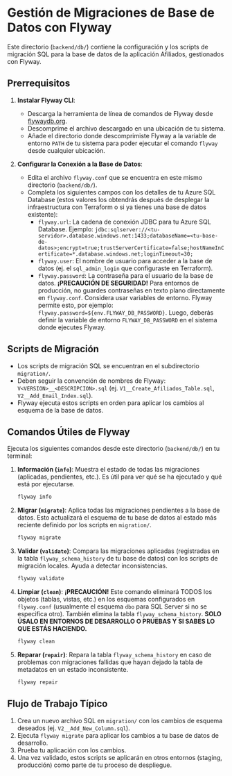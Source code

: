 # Gestión de Migraciones de Base de Datos con Flyway

Este directorio (`backend/db/`) contiene la configuración y los scripts de migración SQL para la base de datos de la aplicación Afiliados, gestionados con Flyway.

## Prerrequisitos

1.  **Instalar Flyway CLI**: 
    *   Descarga la herramienta de línea de comandos de Flyway desde [flywaydb.org](https://flywaydb.org/documentation/usage/commandline#download-and-installation).
    *   Descomprime el archivo descargado en una ubicación de tu sistema.
    *   Añade el directorio donde descomprimiste Flyway a la variable de entorno `PATH` de tu sistema para poder ejecutar el comando `flyway` desde cualquier ubicación.

2.  **Configurar la Conexión a la Base de Datos**:
    *   Edita el archivo `flyway.conf` que se encuentra en este mismo directorio (`backend/db/`).
    *   Completa los siguientes campos con los detalles de tu Azure SQL Database (estos valores los obtendrás después de desplegar la infraestructura con Terraform o si ya tienes una base de datos existente):
        *   `flyway.url`: La cadena de conexión JDBC para tu Azure SQL Database. Ejemplo:
            `jdbc:sqlserver://<tu-servidor>.database.windows.net:1433;databaseName=<tu-base-de-datos>;encrypt=true;trustServerCertificate=false;hostNameInCertificate=*.database.windows.net;loginTimeout=30;`
        *   `flyway.user`: El nombre de usuario para acceder a la base de datos (ej. el `sql_admin_login` que configuraste en Terraform).
        *   `flyway.password`: La contraseña para el usuario de la base de datos.
            **¡PRECAUCIÓN DE SEGURIDAD!** Para entornos de producción, no guardes contraseñas en texto plano directamente en `flyway.conf`. Considera usar variables de entorno. Flyway permite esto, por ejemplo: `flyway.password=${env.FLYWAY_DB_PASSWORD}`. Luego, deberás definir la variable de entorno `FLYWAY_DB_PASSWORD` en el sistema donde ejecutes Flyway.

## Scripts de Migración

*   Los scripts de migración SQL se encuentran en el subdirectorio `migration/`.
*   Deben seguir la convención de nombres de Flyway: `V<VERSION>__<DESCRIPCION>.sql` (ej. `V1__Create_Afiliados_Table.sql`, `V2__Add_Email_Index.sql`).
*   Flyway ejecuta estos scripts en orden para aplicar los cambios al esquema de la base de datos.

## Comandos Útiles de Flyway

Ejecuta los siguientes comandos desde este directorio (`backend/db/`) en tu terminal:

1.  **Información (`info`)**:
    Muestra el estado de todas las migraciones (aplicadas, pendientes, etc.). Es útil para ver qué se ha ejecutado y qué está por ejecutarse.
    ```powershell
    flyway info
    ```

2.  **Migrar (`migrate`)**:
    Aplica todas las migraciones pendientes a la base de datos. Esto actualizará el esquema de tu base de datos al estado más reciente definido por los scripts en `migration/`.
    ```powershell
    flyway migrate
    ```

3.  **Validar (`validate`)**:
    Compara las migraciones aplicadas (registradas en la tabla `flyway_schema_history` de tu base de datos) con los scripts de migración locales. Ayuda a detectar inconsistencias.
    ```powershell
    flyway validate
    ```

4.  **Limpiar (`clean`)**:
    **¡PRECAUCIÓN!** Este comando eliminará TODOS los objetos (tablas, vistas, etc.) en los esquemas configurados en `flyway.conf` (usualmente el esquema `dbo` para SQL Server si no se especifica otro). También elimina la tabla `flyway_schema_history`. **SOLO ÚSALO EN ENTORNOS DE DESARROLLO O PRUEBAS Y SI SABES LO QUE ESTÁS HACIENDO.**
    ```powershell
    flyway clean
    ```

5.  **Reparar (`repair`)**:
    Repara la tabla `flyway_schema_history` en caso de problemas con migraciones fallidas que hayan dejado la tabla de metadatos en un estado inconsistente.
    ```powershell
    flyway repair
    ```

## Flujo de Trabajo Típico

1.  Crea un nuevo archivo SQL en `migration/` con los cambios de esquema deseados (ej. `V2__Add_New_Column.sql`).
2.  Ejecuta `flyway migrate` para aplicar los cambios a tu base de datos de desarrollo.
3.  Prueba tu aplicación con los cambios.
4.  Una vez validado, estos scripts se aplicarán en otros entornos (staging, producción) como parte de tu proceso de despliegue.
